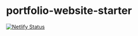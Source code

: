 # portfolio-website-starter

[![Netlify Status](https://api.netlify.com/api/v1/badges/6cd1afdb-05dd-4116-b58e-17842c1d5a44/deploy-status)](https://app.netlify.com/sites/ishika-s-portfolio/deploys)
